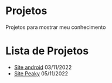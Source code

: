 # Projetos
 Projetos para mostrar meu conhecimento

<h1> Lista de Projetos </h1>
<ul>
 <li><a href="https://sapuiat.github.io/projetos/android/index.html">Site android</a> 03/11/2022
 <li><a href="https://sapuiat.github.io/projetos/peaky/index.html">Site Peaky</a> 05/11/2022
</ul>

